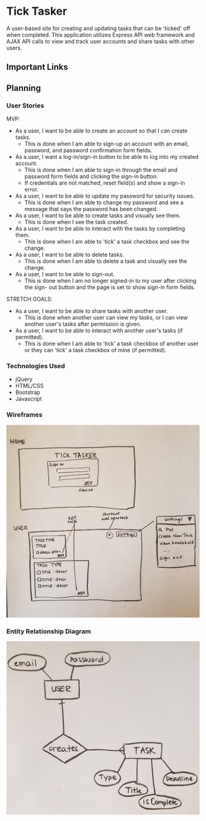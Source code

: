 # Tick Tasker
A user-based site for creating and updating tasks that can be 'ticked' off when
completed. This application utilizes Express API web framework and AJAX API calls
to view and track user accounts and share tasks with other users.

## Important Links


## Planning

### User Stories
MVP:
- As a user, I want to be able to create an account so that I can create tasks.
  - This is done when I am able to sign-up an account with an email, password,
  and password confirmation form fields.
- As a user, I want a log-in/sign-in button to be able to log into my created
account.
  - This is done when I am able to sign-in through the email and password form
  fields and clicking the sign-in button.
  - If credentials are not matched, reset field(s) and show a sign-in error.
- As a user, I want to be able to update my password for security issues.
  - This is done when I am able to change my password and see a message that says
  the password has been changed.
- As a user, I want to be able to create tasks and visually see them.
  - This is done when I see the task created.
- As a user, I want to be able to interact with the tasks by completing them.
  - This is done when I am able to 'tick' a task checkbox and see the change.
- As a user, I want to be able to delete tasks.
  - This is done when I am able to delete a task and visually see the change.
- As a user, I want to be able to sign-out.
  - This is done when I am no longer signed-in to my user after clicking the sign-
  out button and the page is set to show sign-in form fields.

STRETCH GOALS:
- As a user, I want to be able to share tasks with another user.
  - This is done when another user can view my tasks, or I can view another user's
  tasks after permission is given.
- As a user, I want to be able to interact with another user's tasks (if permitted).
  - This is done when I am able to 'tick' a task checkbox of another user or they
  can 'tick' a task checkbox of mine (if permitted).

### Technologies Used
- jQuery
- HTML/CSS
- Bootstrap
- Javascript

### Wireframes
![TickTasker Wireframe](/assets/tickTaskerWireframe.jpg)

### Entity Relationship Diagram
![TickTasker Entity Relationship Diagram](/assets/tickTaskerERD.jpg)
